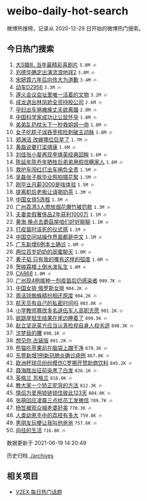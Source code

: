 # weibo-daily-hot-search

微博热搜榜，记录从 2020-12-29 日开始的微博热门搜索。

## 今日热门搜索

<!-- BEGIN -->

1. [大S婚礼 当年最精彩喜剧片](https://s.weibo.com/weibo?q=%E5%A4%A7S%E5%A9%9A%E7%A4%BC%20%E5%BD%93%E5%B9%B4%E6%9C%80%E7%B2%BE%E5%BD%A9%E5%96%9C%E5%89%A7%E7%89%87&Refer=top) `5.0M 🔥`
1. [刘德华确定出演流浪地球2](https://s.weibo.com/weibo?q=%23%E5%88%98%E5%BE%B7%E5%8D%8E%E7%A1%AE%E5%AE%9A%E5%87%BA%E6%BC%94%E6%B5%81%E6%B5%AA%E5%9C%B0%E7%90%832%23&Refer=top) `3.8M 🔥`
1. [宋妍霏六年后向佟大为道歉](https://s.weibo.com/weibo?q=%23%E5%AE%8B%E5%A6%8D%E9%9C%8F%E5%85%AD%E5%B9%B4%E5%90%8E%E5%90%91%E4%BD%9F%E5%A4%A7%E4%B8%BA%E9%81%93%E6%AD%89%23&Refer=top) `3.4M 🔥`
1. [动车D2956](https://s.weibo.com/weibo?q=%23%E5%8A%A8%E8%BD%A6D2956%23&Refer=top) `3.3M 🔥`
1. [遵义会议会址里唯一活着的文物](https://s.weibo.com/weibo?q=%23%E9%81%B5%E4%B9%89%E4%BC%9A%E8%AE%AE%E4%BC%9A%E5%9D%80%E9%87%8C%E5%94%AF%E4%B8%80%E6%B4%BB%E7%9D%80%E7%9A%84%E6%96%87%E7%89%A9%23&Refer=top) `3.2M 🔥`
1. [成龙退出林凤娇全资持股公司](https://s.weibo.com/weibo?q=%23%E6%88%90%E9%BE%99%E9%80%80%E5%87%BA%E6%9E%97%E5%87%A4%E5%A8%87%E5%85%A8%E8%B5%84%E6%8C%81%E8%82%A1%E5%85%AC%E5%8F%B8%23&Refer=top) `2.6M 🔥`
1. [孕妇出车祸瘫痪丈夫欲离婚](https://s.weibo.com/weibo?q=%23%E5%AD%95%E5%A6%87%E5%87%BA%E8%BD%A6%E7%A5%B8%E7%98%AB%E7%97%AA%E4%B8%88%E5%A4%AB%E6%AC%B2%E7%A6%BB%E5%A9%9A%23&Refer=top) `2.0M 🔥`
1. [中国科学家成功让公鼠怀孕](https://s.weibo.com/weibo?q=%23%E4%B8%AD%E5%9B%BD%E7%A7%91%E5%AD%A6%E5%AE%B6%E6%88%90%E5%8A%9F%E8%AE%A9%E5%85%AC%E9%BC%A0%E6%80%80%E5%AD%95%23&Refer=top) `1.8M 🔥`
1. [弟弟乱扔枕头下一秒救姐姐一命](https://s.weibo.com/weibo?q=%23%E5%BC%9F%E5%BC%9F%E4%B9%B1%E6%89%94%E6%9E%95%E5%A4%B4%E4%B8%8B%E4%B8%80%E7%A7%92%E6%95%91%E5%A7%90%E5%A7%90%E4%B8%80%E5%91%BD%23&Refer=top) `1.8M 🔥`
1. [女子吃粽子误吞枣核险刺破主动脉](https://s.weibo.com/weibo?q=%23%E5%A5%B3%E5%AD%90%E5%90%83%E7%B2%BD%E5%AD%90%E8%AF%AF%E5%90%9E%E6%9E%A3%E6%A0%B8%E9%99%A9%E5%88%BA%E7%A0%B4%E4%B8%BB%E5%8A%A8%E8%84%89%23&Refer=top) `1.8M 🔥`
1. [郑渊洁 改嫁哪位巨星了](https://s.weibo.com/weibo?q=%E9%83%91%E6%B8%8A%E6%B4%81%20%E6%94%B9%E5%AB%81%E5%93%AA%E4%BD%8D%E5%B7%A8%E6%98%9F%E4%BA%86&Refer=top) `1.7M 🔥`
1. [黄磊说要打梁靖康](https://s.weibo.com/weibo?q=%23%E9%BB%84%E7%A3%8A%E8%AF%B4%E8%A6%81%E6%89%93%E6%A2%81%E9%9D%96%E5%BA%B7%23&Refer=top) `1.6M 🔥`
1. [刘佳张小斐再现李焕英经典回眸](https://s.weibo.com/weibo?q=%23%E5%88%98%E4%BD%B3%E5%BC%A0%E5%B0%8F%E6%96%90%E5%86%8D%E7%8E%B0%E6%9D%8E%E7%84%95%E8%8B%B1%E7%BB%8F%E5%85%B8%E5%9B%9E%E7%9C%B8%23&Refer=top) `1.6M 🔥`
1. [陈延年陈乔年牺牲后弟弟用假信瞒家人](https://s.weibo.com/weibo?q=%23%E9%99%88%E5%BB%B6%E5%B9%B4%E9%99%88%E4%B9%94%E5%B9%B4%E7%89%BA%E7%89%B2%E5%90%8E%E5%BC%9F%E5%BC%9F%E7%94%A8%E5%81%87%E4%BF%A1%E7%9E%92%E5%AE%B6%E4%BA%BA%23&Refer=top) `1.6M 🔥`
1. [救护车闯红灯出车祸负全责](https://s.weibo.com/weibo?q=%23%E6%95%91%E6%8A%A4%E8%BD%A6%E9%97%AF%E7%BA%A2%E7%81%AF%E5%87%BA%E8%BD%A6%E7%A5%B8%E8%B4%9F%E5%85%A8%E8%B4%A3%23&Refer=top) `1.5M 🔥`
1. [吴磊张子枫毕业照拍摄花絮](https://s.weibo.com/weibo?q=%23%E5%90%B4%E7%A3%8A%E5%BC%A0%E5%AD%90%E6%9E%AB%E6%AF%95%E4%B8%9A%E7%85%A7%E6%8B%8D%E6%91%84%E8%8A%B1%E7%B5%AE%23&Refer=top) `1.5M 🔥`
1. [刚毕业月薪3000是啥体验](https://s.weibo.com/weibo?q=%23%E5%88%9A%E6%AF%95%E4%B8%9A%E6%9C%88%E8%96%AA3000%E6%98%AF%E5%95%A5%E4%BD%93%E9%AA%8C%23&Refer=top) `1.5M 🔥`
1. [提离职后老板让请喝奶茶](https://s.weibo.com/weibo?q=%23%E6%8F%90%E7%A6%BB%E8%81%8C%E5%90%8E%E8%80%81%E6%9D%BF%E8%AE%A9%E8%AF%B7%E5%96%9D%E5%A5%B6%E8%8C%B6%23&Refer=top) `1.3M 🔥`
1. [中国女排5连胜](https://s.weibo.com/weibo?q=%23%E4%B8%AD%E5%9B%BD%E5%A5%B3%E6%8E%925%E8%BF%9E%E8%83%9C%23&Refer=top) `1.3M 🔥`
1. [广州荔湾3人燃放烟花爆竹被罚款](https://s.weibo.com/weibo?q=%23%E5%B9%BF%E5%B7%9E%E8%8D%94%E6%B9%BE3%E4%BA%BA%E7%87%83%E6%94%BE%E7%83%9F%E8%8A%B1%E7%88%86%E7%AB%B9%E8%A2%AB%E7%BD%9A%E6%AC%BE%23&Refer=top) `1.3M 🔥`
1. [夫妻卖假奢侈品2年获利1000万](https://s.weibo.com/weibo?q=%23%E5%A4%AB%E5%A6%BB%E5%8D%96%E5%81%87%E5%A5%A2%E4%BE%88%E5%93%812%E5%B9%B4%E8%8E%B7%E5%88%A91000%E4%B8%87%23&Refer=top) `1.1M 🔥`
1. [黄渤 晚点去蘑菇屋咱们好好聊聊](https://s.weibo.com/weibo?q=%E9%BB%84%E6%B8%A4%20%E6%99%9A%E7%82%B9%E5%8E%BB%E8%98%91%E8%8F%87%E5%B1%8B%E5%92%B1%E4%BB%AC%E5%A5%BD%E5%A5%BD%E8%81%8A%E8%81%8A&Refer=top) `1.1M 🔥`
1. [打疫苗时该死的仪式感](https://s.weibo.com/weibo?q=%23%E6%89%93%E7%96%AB%E8%8B%97%E6%97%B6%E8%AF%A5%E6%AD%BB%E7%9A%84%E4%BB%AA%E5%BC%8F%E6%84%9F%23&Refer=top) `1.1M 🔥`
1. [中国空间站操作界面都是中文](https://s.weibo.com/weibo?q=%23%E4%B8%AD%E5%9B%BD%E7%A9%BA%E9%97%B4%E7%AB%99%E6%93%8D%E4%BD%9C%E7%95%8C%E9%9D%A2%E9%83%BD%E6%98%AF%E4%B8%AD%E6%96%87%23&Refer=top) `1.1M 🔥`
1. [广东新增6例本土确诊](https://s.weibo.com/weibo?q=%23%E5%B9%BF%E4%B8%9C%E6%96%B0%E5%A2%9E6%E4%BE%8B%E6%9C%AC%E5%9C%9F%E7%A1%AE%E8%AF%8A%23&Refer=top) `1.0M 🔥`
1. [两位百岁奶奶的闺蜜聊天](https://s.weibo.com/weibo?q=%23%E4%B8%A4%E4%BD%8D%E7%99%BE%E5%B2%81%E5%A5%B6%E5%A5%B6%E7%9A%84%E9%97%BA%E8%9C%9C%E8%81%8A%E5%A4%A9%23&Refer=top) `1.0M 🔥`
1. [黄子韬 只有我的嘴有这样的弧度](https://s.weibo.com/weibo?q=%E9%BB%84%E5%AD%90%E9%9F%AC%20%E5%8F%AA%E6%9C%89%E6%88%91%E7%9A%84%E5%98%B4%E6%9C%89%E8%BF%99%E6%A0%B7%E7%9A%84%E5%BC%A7%E5%BA%A6&Refer=top) `1.0M 🔥`
1. [贺峻霖楼上倒水泼私生](https://s.weibo.com/weibo?q=%23%E8%B4%BA%E5%B3%BB%E9%9C%96%E6%A5%BC%E4%B8%8A%E5%80%92%E6%B0%B4%E6%B3%BC%E7%A7%81%E7%94%9F%23&Refer=top) `1.0M 🔥`
1. [CA868](https://s.weibo.com/weibo?q=CA868&Refer=top) `1.0M 🔥`
1. [广州现4例接种一剂疫苗后仍感染者](https://s.weibo.com/weibo?q=%23%E5%B9%BF%E5%B7%9E%E7%8E%B04%E4%BE%8B%E6%8E%A5%E7%A7%8D%E4%B8%80%E5%89%82%E7%96%AB%E8%8B%97%E5%90%8E%E4%BB%8D%E6%84%9F%E6%9F%93%E8%80%85%23&Refer=top) `999.7K 🔥`
1. [中国女排 俄罗斯女排](https://s.weibo.com/weibo?q=%E4%B8%AD%E5%9B%BD%E5%A5%B3%E6%8E%92%20%E4%BF%84%E7%BD%97%E6%96%AF%E5%A5%B3%E6%8E%92&Refer=top) `904.2K 🔥`
1. [周洁琼蜘蛛精扮相还原度](https://s.weibo.com/weibo?q=%23%E5%91%A8%E6%B4%81%E7%90%BC%E8%9C%98%E8%9B%9B%E7%B2%BE%E6%89%AE%E7%9B%B8%E8%BF%98%E5%8E%9F%E5%BA%A6%23&Refer=top) `904.2K 🔥`
1. [航天员有自己的私密时间吗](https://s.weibo.com/weibo?q=%23%E8%88%AA%E5%A4%A9%E5%91%98%E6%9C%89%E8%87%AA%E5%B7%B1%E7%9A%84%E7%A7%81%E5%AF%86%E6%97%B6%E9%97%B4%E5%90%97%23&Refer=top) `903.0K 🔥`
1. [小学教师篡改多名退伍军人高职志愿](https://s.weibo.com/weibo?q=%23%E5%B0%8F%E5%AD%A6%E6%95%99%E5%B8%88%E7%AF%A1%E6%94%B9%E5%A4%9A%E5%90%8D%E9%80%80%E4%BC%8D%E5%86%9B%E4%BA%BA%E9%AB%98%E8%81%8C%E5%BF%97%E6%84%BF%23&Refer=top) `901.2K 🔥`
1. [欲跳崖轻生结果在崖边睡着了](https://s.weibo.com/weibo?q=%23%E6%AC%B2%E8%B7%B3%E5%B4%96%E8%BD%BB%E7%94%9F%E7%BB%93%E6%9E%9C%E5%9C%A8%E5%B4%96%E8%BE%B9%E7%9D%A1%E7%9D%80%E4%BA%86%23&Refer=top) `899.5K 🔥`
1. [赵立坚说英方应当认真检视自身人权劣迹](https://s.weibo.com/weibo?q=%23%E8%B5%B5%E7%AB%8B%E5%9D%9A%E8%AF%B4%E8%8B%B1%E6%96%B9%E5%BA%94%E5%BD%93%E8%AE%A4%E7%9C%9F%E6%A3%80%E8%A7%86%E8%87%AA%E8%BA%AB%E4%BA%BA%E6%9D%83%E5%8A%A3%E8%BF%B9%23&Refer=top) `898.3K 🔥`
1. [沈梦辰的腰](https://s.weibo.com/weibo?q=%23%E6%B2%88%E6%A2%A6%E8%BE%B0%E7%9A%84%E8%85%B0%23&Refer=top) `898.1K 🔥`
1. [想见你 古装版](https://s.weibo.com/weibo?q=%E6%83%B3%E8%A7%81%E4%BD%A0%20%E5%8F%A4%E8%A3%85%E7%89%88&Refer=top) `891.2K 🔥`
1. [熊猫吃苹果前在脑袋上蹭干净](https://s.weibo.com/weibo?q=%23%E7%86%8A%E7%8C%AB%E5%90%83%E8%8B%B9%E6%9E%9C%E5%89%8D%E5%9C%A8%E8%84%91%E8%A2%8B%E4%B8%8A%E8%B9%AD%E5%B9%B2%E5%87%80%23&Refer=top) `879.3K 🔥`
1. [东莞新增1例新冠肺炎确诊病例](https://s.weibo.com/weibo?q=%23%E4%B8%9C%E8%8E%9E%E6%96%B0%E5%A2%9E1%E4%BE%8B%E6%96%B0%E5%86%A0%E8%82%BA%E7%82%8E%E7%A1%AE%E8%AF%8A%E7%97%85%E4%BE%8B%23&Refer=top) `867.8K 🔥`
1. [欧洲杯球员纷纷模仿C罗挪开赞助商饮料](https://s.weibo.com/weibo?q=%23%E6%AC%A7%E6%B4%B2%E6%9D%AF%E7%90%83%E5%91%98%E7%BA%B7%E7%BA%B7%E6%A8%A1%E4%BB%BFC%E7%BD%97%E6%8C%AA%E5%BC%80%E8%B5%9E%E5%8A%A9%E5%95%86%E9%A5%AE%E6%96%99%23&Refer=top) `845.2K 🔥`
1. [聂海胜出征前染黑了白发](https://s.weibo.com/weibo?q=%23%E8%81%82%E6%B5%B7%E8%83%9C%E5%87%BA%E5%BE%81%E5%89%8D%E6%9F%93%E9%BB%91%E4%BA%86%E7%99%BD%E5%8F%91%23&Refer=top) `826.1K 🔥`
1. [英格兰 苏格兰](https://s.weibo.com/weibo?q=%E8%8B%B1%E6%A0%BC%E5%85%B0%20%E8%8B%8F%E6%A0%BC%E5%85%B0&Refer=top) `816.0K 🔥`
1. [教大家一个矫正驼背的方法](https://s.weibo.com/weibo?q=%23%E6%95%99%E5%A4%A7%E5%AE%B6%E4%B8%80%E4%B8%AA%E7%9F%AB%E6%AD%A3%E9%A9%BC%E8%83%8C%E7%9A%84%E6%96%B9%E6%B3%95%23&Refer=top) `812.3K 🔥`
1. [情侣为爱用锁链锁住彼此123天](https://s.weibo.com/weibo?q=%23%E6%83%85%E4%BE%A3%E4%B8%BA%E7%88%B1%E7%94%A8%E9%94%81%E9%93%BE%E9%94%81%E4%BD%8F%E5%BD%BC%E6%AD%A4123%E5%A4%A9%23&Refer=top) `804.0K 🔥`
1. [张萌回应凌晨三点给员工发微信](https://s.weibo.com/weibo?q=%23%E5%BC%A0%E8%90%8C%E5%9B%9E%E5%BA%94%E5%87%8C%E6%99%A8%E4%B8%89%E7%82%B9%E7%BB%99%E5%91%98%E5%B7%A5%E5%8F%91%E5%BE%AE%E4%BF%A1%23&Refer=top) `789.7K 🔥`
1. [杨笠被观众喊老婆好美](https://s.weibo.com/weibo?q=%23%E6%9D%A8%E7%AC%A0%E8%A2%AB%E8%A7%82%E4%BC%97%E5%96%8A%E8%80%81%E5%A9%86%E5%A5%BD%E7%BE%8E%23&Refer=top) `770.3K 🔥`
1. [人类幼崽手中的荔枝有多大](https://s.weibo.com/weibo?q=%23%E4%BA%BA%E7%B1%BB%E5%B9%BC%E5%B4%BD%E6%89%8B%E4%B8%AD%E7%9A%84%E8%8D%94%E6%9E%9D%E6%9C%89%E5%A4%9A%E5%A4%A7%23&Refer=top) `759.8K 🔥`
1. [男朋友玩梗让我叫他爸爸](https://s.weibo.com/weibo?q=%23%E7%94%B7%E6%9C%8B%E5%8F%8B%E7%8E%A9%E6%A2%97%E8%AE%A9%E6%88%91%E5%8F%AB%E4%BB%96%E7%88%B8%E7%88%B8%23&Refer=top) `757.6K 🔥`
1. [向往的生活](https://s.weibo.com/weibo?q=%E5%90%91%E5%BE%80%E7%9A%84%E7%94%9F%E6%B4%BB&Refer=top) `716.8K 🔥`

数据更新于 2021-06-19 14:20:49

<!-- END -->

历史归档 [./archives](./archives)

## 相关项目

- [V2EX 每日热门话题](https://github.com/boojack/v2ex-daily-hot-topic)
